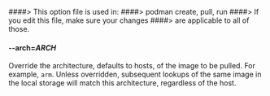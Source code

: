 ####> This option file is used in:
####>   podman create, pull, run
####> If you edit this file, make sure your changes
####> are applicable to all of those.
#### **--arch**=*ARCH*
Override the architecture, defaults to hosts, of the image to be pulled. For example, `arm`.
Unless overridden, subsequent lookups of the same image in the local storage will match this architecture, regardless of the host.
